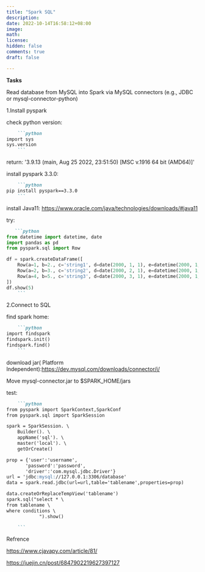 ```yaml
---
title: "Spark SQL"
description: 
date: 2022-10-14T16:58:12+08:00
image: 
math: 
license: 
hidden: false
comments: true
draft: false

---
```


**Tasks**

Read  database from MySQL into Spark via MySQL connectors (e.g., JDBC or mysql-connector-python)



1.Install pyspark

check python version: 

~~~markdown
    ```python
import sys
sys.version
    ```
~~~

return: '3.9.13 (main, Aug 25 2022, 23:51:50) [MSC v.1916 64 bit (AMD64)]'

install pyspark 3.3.0:

~~~markdown
    ```python
pip install pyspark==3.3.0
    ```
~~~

install Java11: https://www.oracle.com/java/technologies/downloads/#java11

try:

~~~markdown
   ```python
from datetime import datetime, date
import pandas as pd
from pyspark.sql import Row

df = spark.createDataFrame([
    Row(a=1, b=2., c='string1', d=date(2000, 1, 1), e=datetime(2000, 1, 1, 12, 0)),
    Row(a=2, b=3., c='string2', d=date(2000, 2, 1), e=datetime(2000, 1, 2, 12, 0)),
    Row(a=4, b=5., c='string3', d=date(2000, 3, 1), e=datetime(2000, 1, 3, 12, 0))
])
df.show(5)
    ```
~~~

2.Connect to SQL

find spark home:

~~~markdown
    ```python
import findspark
findspark.init()
findspark.find()
    ```
~~~

download jar( Platform Independent):https://dev.mysql.com/downloads/connector/j/

Move mysql-connector.jar to $SPARK_HOME/jars

test:

~~~markdown
    ```python
from pyspark import SparkContext,SparkConf
from pyspark.sql import SparkSession

spark = SparkSession. \
    Builder(). \
    appName('sql'). \
    master('local'). \
    getOrCreate()

prop = {'user':'username',
       'password':'password',
       'driver':'com.mysql.jdbc.Driver'}
url = 'jdbc:mysql://127.0.0.1:3306/database'
data = spark.read.jdbc(url=url,table='tablename',properties=prop)

data.createOrReplaceTempView('tablename')
spark.sql("select * \
from tablename \
where conditions \
            ").show()

    ```
~~~



Refrence

https://www.cjavapy.com/article/81/

https://juejin.cn/post/6847902219627397127